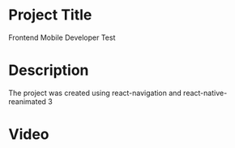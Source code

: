 # Project Title

Frontend Mobile Developer Test

# Description

The project was created using react-navigation and react-native-reanimated 3

# Video
